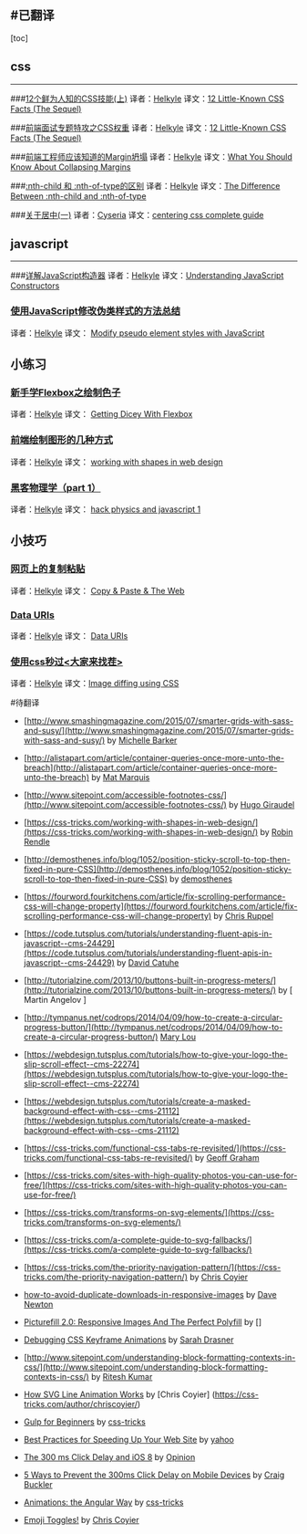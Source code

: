 #已翻译
---
[toc]

## css
---
###[12个鲜为人知的CSS技能(上)](http://www.w3ctrain.com/2015/07/22/12-Little-Known-CSS-Facts/) 
译者：[Helkyle](http://www.w3ctrain.com/about/#Helkyle)
译文：[12 Little-Known CSS Facts (The Sequel)](http://www.sitepoint.com/12-little-known-css-facts-the-sequel/) 

###[前端面试专题特攻之CSS权重](http://www.w3ctrain.com/2015/07/25/specifics-on-css-specificity/) 
译者：[Helkyle](http://www.w3ctrain.com/about/#Helkyle)
译文：[12 Little-Known CSS Facts (The Sequel)](https://css-tricks.com/specifics-on-css-specificity/) 

###[前端工程师应该知道的Margin坍塌](http://www.w3ctrain.com/2015/07/30/what-you-should-know-about-collapsing-margins/) 
译者：[Helkyle](http://www.w3ctrain.com/about/#Helkyle)
译文：[What You Should Know About Collapsing Margins](https://css-tricks.com/what-you-should-know-about-collapsing-margins/) 

###[:nth-child 和 :nth-of-type的区别](http://www.w3ctrain.com/2015/09/04/the-difference-between-nth-child-and-nth-of-type/)
译者：[Helkyle](http://www.w3ctrain.com/about/#Helkyle)
译文：[The Difference Between :nth-child and :nth-of-type](https://css-tricks.com/the-difference-between-nth-child-and-nth-of-type/)

###[关于居中(一)](http://www.w3ctrain.com/2015/12/07/about-center/)
译者：[Cyseria](http://www.w3ctrain.com/about/#Cyseria)
译文：[centering css complete guide](https://css-tricks.com/centering-css-complete-guide/)


## javascript
---

###[详解JavaScript构造器](http://www.w3ctrain.com/2015/09/25/understanding-javascript-constructors/) 
译者：[Helkyle](http://www.w3ctrain.com/about/#Helkyle)
译文：[Understanding JavaScript Constructors](https://css-tricks.com/understanding-javascript-constructors/) 

### [使用JavaScript修改伪类样式的方法总结](http://www.w3ctrain.com/2015/07/21/modify-pseudo-elements-css/)
译者：[Helkyle](http://www.w3ctrain.com/about/#Helkyle)
译文： [Modify pseudo element styles with JavaScript](http://pankajparashar.com/posts/modify-pseudo-elements-css/) 



## 小练习
### [新手学Flexbox之绘制色子](http://www.w3ctrain.com/2015/08/15/flexbox-dice/) 
译者：[Helkyle](http://www.w3ctrain.com/about/#Helkyle)
译文： [Getting Dicey With Flexbox](http://www.w3ctrain.com/2015/08/15/flexbox-dice/) 

### [前端绘制图形的几种方式](http://www.w3ctrain.com/2015/08/09/working-with-shapes-in-web-design/)
译者：[Helkyle](http://www.w3ctrain.com/about/#Helkyle)
译文： [working with shapes in web design](https://css-tricks.com/working-with-shapes-in-web-design/)

### [黑客物理学（part 1）](http://www.w3ctrain.com/2015/09/01/hack-physics-and-javascript-1/) 
译者：[Helkyle](http://www.w3ctrain.com/about/#Helkyle)
译文： [hack physics and javascript 1](http://codepen.io/rachsmith/blog/hack-physics-and-javascript-1) 



## 小技巧
### [网页上的复制粘贴](http://www.w3ctrain.com/2015/08/09/copy-paste-the-web/)
译者：[Helkyle](http://www.w3ctrain.com/about/#Helkyle)
译文： [Copy & Paste & The Web](https://css-tricks.com/copy-paste-the-web/)

### [Data URIs](http://www.w3ctrain.com/2015/08/05/data-uris/) 
译者：[Helkyle](http://www.w3ctrain.com/about/#Helkyle)
译文： [Data URIs](https://css-tricks.com/data-uris/)

### [使用css秒过<大家来找茬>](http://www.w3ctrain.com/2015/10/18/image-deffing-using-css/)
译者：[Helkyle](http://www.w3ctrain.com/about/#Helkyle)
译文：[Image diffing using CSS](http://franklinta.com/2014/11/30/image-diffing-using-css/) 


#待翻译

- [http://www.smashingmagazine.com/2015/07/smarter-grids-with-sass-and-susy/](http://www.smashingmagazine.com/2015/07/smarter-grids-with-sass-and-susy/) by [Michelle Barker](http://www.smashingmagazine.com/author/michellebarker/)

- [http://alistapart.com/article/container-queries-once-more-unto-the-breach](http://alistapart.com/article/container-queries-once-more-unto-the-breach) by [Mat Marquis](http://alistapart.com/author/matmarquis)


- [http://www.sitepoint.com/accessible-footnotes-css/](http://www.sitepoint.com/accessible-footnotes-css/) by [Hugo Giraudel](http://www.sitepoint.com/author/hgiraudel/)

- [https://css-tricks.com/working-with-shapes-in-web-design/](https://css-tricks.com/working-with-shapes-in-web-design/) by [Robin Rendle ](https://css-tricks.com/author/robinrendle/)

- [http://demosthenes.info/blog/1052/position-sticky-scroll-to-top-then-fixed-in-pure-CSS](http://demosthenes.info/blog/1052/position-sticky-scroll-to-top-then-fixed-in-pure-CSS) by [demosthenes](http://demosthenes.info/)

- [https://fourword.fourkitchens.com/article/fix-scrolling-performance-css-will-change-property](https://fourword.fourkitchens.com/article/fix-scrolling-performance-css-will-change-property) by [Chris Ruppel](https://fourword.fourkitchens.com/author/chris-ruppel)

- [https://code.tutsplus.com/tutorials/understanding-fluent-apis-in-javascript--cms-24429](https://code.tutsplus.com/tutorials/understanding-fluent-apis-in-javascript--cms-24429) by [David Catuhe](https://tutsplus.com/authors/david-catuhe)

- [http://tutorialzine.com/2013/10/buttons-built-in-progress-meters/](http://tutorialzine.com/2013/10/buttons-built-in-progress-meters/) by [ Martin Angelov ]

- [http://tympanus.net/codrops/2014/04/09/how-to-create-a-circular-progress-button/](http://tympanus.net/codrops/2014/04/09/how-to-create-a-circular-progress-button/) [Mary Lou](http://tympanus.net/codrops/author/crnacura/)

- [https://webdesign.tutsplus.com/tutorials/how-to-give-your-logo-the-slip-scroll-effect--cms-22274](https://webdesign.tutsplus.com/tutorials/how-to-give-your-logo-the-slip-scroll-effect--cms-22274)

- [https://webdesign.tutsplus.com/tutorials/create-a-masked-background-effect-with-css--cms-21112](https://webdesign.tutsplus.com/tutorials/create-a-masked-background-effect-with-css--cms-21112)


- [https://css-tricks.com/functional-css-tabs-re-revisited/](https://css-tricks.com/functional-css-tabs-re-revisited/) by [Geoff Graham ](https://css-tricks.com/author/geoffreygrahamgmail-com/)

- [https://css-tricks.com/sites-with-high-quality-photos-you-can-use-for-free/](https://css-tricks.com/sites-with-high-quality-photos-you-can-use-for-free/)

- [https://css-tricks.com/transforms-on-svg-elements/](https://css-tricks.com/transforms-on-svg-elements/) 

- [https://css-tricks.com/a-complete-guide-to-svg-fallbacks/](https://css-tricks.com/a-complete-guide-to-svg-fallbacks/)

- [https://css-tricks.com/the-priority-navigation-pattern/](https://css-tricks.com/the-priority-navigation-pattern/) by [Chris Coyier](https://css-tricks.com/author/chriscoyier/)


- [how-to-avoid-duplicate-downloads-in-responsive-images](http://www.smashingmagazine.com/2013/05/how-to-avoid-duplicate-downloads-in-responsive-images/) by [ Dave Newton](http://www.smashingmagazine.com/author/david-newton/)

- [Picturefill 2.0: Responsive Images And The Perfect Polyfill](http://www.smashingmagazine.com/2014/05/picturefill-2-0-responsive-images-and-the-perfect-polyfill/) by []

- [Debugging CSS Keyframe Animations](https://css-tricks.com/debugging-css-keyframe-animations/) by [Sarah Drasner ](https://css-tricks.com/author/sdrasner/)
- [http://www.sitepoint.com/understanding-block-formatting-contexts-in-css/](http://www.sitepoint.com/understanding-block-formatting-contexts-in-css/) by [Ritesh Kumar](http://www.sitepoint.com/author/rkumar/)

- [How SVG Line Animation Works](https://css-tricks.com/svg-line-animation-works/) by [Chris Coyier] (https://css-tricks.com/author/chriscoyier/)

- [Gulp for Beginners](https://css-tricks.com/gulp-for-beginners/) by [css-tricks](https://css-tricks.com)

- [Best Practices for Speeding Up Your Web Site](https://developer.yahoo.com/performance/rules.html) by [yahoo](developer.yahoo.com)

- [The 300 ms Click Delay and iOS 8](http://developer.telerik.com/featured/300-ms-click-delay-ios-8/) by [Opinion](http://developer.telerik.com/category/content-types/opinion/)

- [5 Ways to Prevent the 300ms Click Delay on Mobile Devices](http://www.sitepoint.com/5-ways-prevent-300ms-click-delay-mobile-devices/) by [Craig Buckler](http://www.sitepoint.com/author/craig-buckler/)

- [Animations: the Angular Way](https://css-tricks.com/animations-the-angular-way/) by  [css-tricks](https://css-tricks.com)

- [Emoji Toggles!](https://css-tricks.com/emoji-toggles/) by [Chris Coyier](https://css-tricks.com/author/chriscoyier/)